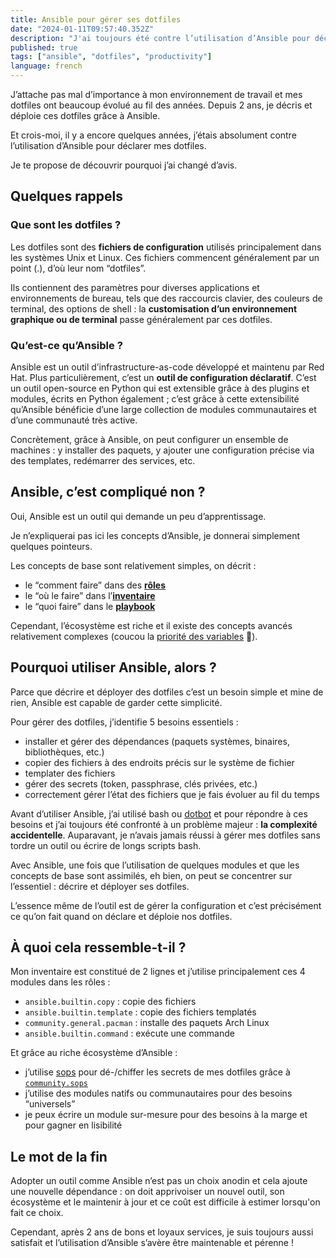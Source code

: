 ```yaml
---
title: Ansible pour gérer ses dotfiles
date: "2024-01-11T09:57:40.352Z"
description: "J'ai toujours été contre l’utilisation d’Ansible pour déclarer mes dotfiles, je t'explique pourquoi j’ai changé d’avis."
published: true
tags: ["ansible", "dotfiles", "productivity"]
language: french
---
```


J’attache pas mal d’importance à mon environnement de travail et mes dotfiles ont beaucoup évolué au fil des années. Depuis 2 ans, je décris et déploie ces dotfiles grâce à Ansible.

Et crois-moi, il y a encore quelques années, j’étais absolument contre l’utilisation d’Ansible pour déclarer mes dotfiles.

Je te propose de découvrir pourquoi j’ai changé d’avis.

## Quelques rappels

### Que sont les dotfiles ?

Les dotfiles sont des **fichiers de configuration** utilisés principalement dans les systèmes Unix et Linux. Ces fichiers commencent généralement par un point (.), d’où leur nom “dotfiles”.

Ils contiennent des paramètres pour diverses applications et environnements de bureau, tels que des raccourcis clavier, des couleurs de terminal, des options de shell : la **customisation d’un environnement graphique ou de terminal** passe généralement par ces dotfiles. 

### Qu’est-ce qu’Ansible ?

Ansible est un outil d’infrastructure-as-code développé et maintenu par Red Hat. Plus particulièrement, c’est un **outil de configuration déclaratif**. C’est un outil open-source en Python qui est extensible grâce à des plugins et modules, écrits en Python également ; c’est grâce à cette extensibilité qu’Ansible bénéficie d’une large collection de modules communautaires et d’une communauté très active.

Concrètement, grâce à Ansible, on peut configurer un ensemble de machines : y installer des paquets, y ajouter une configuration précise via des templates, redémarrer des services, etc.

## Ansible, c’est compliqué non ?

Oui, Ansible est un outil qui demande un peu d’apprentissage.

Je n’expliquerai pas ici les concepts d’Ansible, je donnerai simplement quelques pointeurs.

Les concepts de base sont relativement simples, on décrit :

- le “comment faire” dans des **[rôles](https://docs.ansible.com/ansible/latest/playbook_guide/playbooks_reuse_roles.html)**
- le “où le faire” dans l’**[inventaire](https://docs.ansible.com/ansible/latest/inventory_guide/intro_inventory.html)**
- le “quoi faire” dans le **[playbook](https://docs.ansible.com/ansible/latest/playbook_guide/playbooks_intro.html)**

Cependant, l’écosystème est riche et il existe des concepts avancés relativement complexes (coucou la [priorité des variables](https://docs.ansible.com/ansible/latest/playbook_guide/playbooks_variables.html#variable-precedence-where-should-i-put-a-variable) 👋).

## Pourquoi utiliser Ansible, alors ?

Parce que décrire et déployer des dotfiles c’est un besoin simple et mine de rien, Ansible est capable de garder cette simplicité.

Pour gérer des dotfiles, j’identifie 5 besoins essentiels :

- installer et gérer des dépendances (paquets systèmes, binaires, bibliothèques, etc.)
- copier des fichiers à des endroits précis sur le système de fichier
- templater des fichiers
- gérer des secrets (token, passphrase, clés privées, etc.)
- correctement gérer l’état des fichiers que je fais évoluer au fil du temps

Avant d’utiliser Ansible, j’ai utilisé bash ou [dotbot](https://github.com/anishathalye/dotbot) et pour répondre à ces besoins et j’ai toujours été confronté à un problème majeur : **la complexité accidentelle**. Auparavant, je n’avais jamais réussi à gérer mes dotfiles sans tordre un outil ou écrire de longs scripts bash.

Avec Ansible, une fois que l’utilisation de quelques modules et que les concepts de base sont assimilés, eh bien, on peut se concentrer sur l’essentiel : décrire et déployer ses dotfiles.

L’essence même de l’outil est de gérer la configuration et c’est précisément ce qu’on fait quand on déclare et déploie nos dotfiles.

## À quoi cela ressemble-t-il ?

Mon inventaire est constitué de 2 lignes et j’utilise principalement ces 4 modules dans les rôles :

- `ansible.builtin.copy` : copie des fichiers
- `ansible.builtin.template` : copie des fichiers templatés
- `community.general.pacman` : installe des paquets Arch Linux
- `ansible.builtin.command` : exécute une commande

Et grâce au riche écosystème d’Ansible :

- j’utilise [sops](https://github.com/getsops/sops) pour dé-/chiffer les secrets de mes dotfiles grâce à [`community.sops`](https://docs.ansible.com/ansible/latest/collections/community/sops/docsite/guide.html)
- j’utilise des modules natifs ou communautaires pour des besoins “universels”
- je peux écrire un module sur-mesure pour des besoins à la marge et pour gagner en lisibilité

## Le mot de la fin

Adopter un outil comme Ansible n’est pas un choix anodin et cela ajoute une nouvelle dépendance : on doit apprivoiser un nouvel outil, son écosystème et le maintenir à jour et ce coût est difficile à estimer lorsqu'on fait ce choix.

Cependant, après 2 ans de bons et loyaux services, je suis toujours aussi satisfait et l’utilisation d’Ansible s’avère être maintenable et pérenne !
